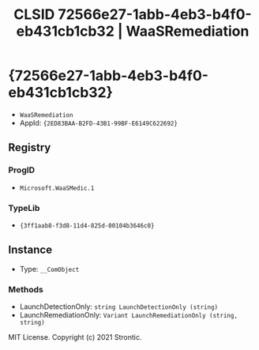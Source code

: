 ﻿---
title: "CLSID 72566e27-1abb-4eb3-b4f0-eb431cb1cb32 | WaaSRemediation"
excerpt: What is COM-Object CLSID 72566e27-1abb-4eb3-b4f0-eb431cb1cb32?
---

# {72566e27-1abb-4eb3-b4f0-eb431cb1cb32}

* `WaaSRemediation`
* AppId: `{2ED83BAA-B2FD-43B1-99BF-E6149C622692}`

## Registry


### ProgID

* `Microsoft.WaaSMedic.1`

### TypeLib

* `{3ff1aab8-f3d8-11d4-825d-00104b3646c0}`

## Instance

* Type: `__ComObject`

### Methods

* LaunchDetectionOnly: `string LaunchDetectionOnly (string)`
* LaunchRemediationOnly: `Variant LaunchRemediationOnly (string, string)`

MIT License. Copyright (c) 2021 Strontic.



